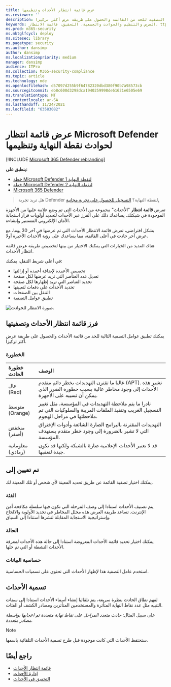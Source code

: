 ```yaml
---
title: عرض قائمة انتظار الأحداث وتنظيمها
ms.reviewer: ''
description: راجع قائمة الأحداث وتعرف على كيفية تطبيق عوامل التصفية للحد من القائمة والحصول على طريقة عرض أكثر تركيزا.
keywords: العرض والتنظيم والحوادث والجمعية، التحقيق، قائمة الانتظار، ttp
ms.prod: m365-security
ms.mktglfcycl: deploy
ms.sitesec: library
ms.pagetype: security
ms.author: dansimp
author: dansimp
ms.localizationpriority: medium
manager: dansimp
audience: ITPro
ms.collection: M365-security-compliance
ms.topic: article
ms.technology: mde
ms.openlocfilehash: d57097d255b9f64782320dbd380f90b7a98573cb
ms.sourcegitcommit: eb8c600d3298dca1940259998de61621e6505e69
ms.translationtype: MT
ms.contentlocale: ar-SA
ms.lasthandoff: 11/24/2021
ms.locfileid: "63583082"
---
```

# <a name="view-and-organize-the-microsoft-defender-for-endpoint-incidents-queue"></a>عرض قائمة انتظار Microsoft Defender لحوادث نقطة النهاية وتنظيمها

[!INCLUDE [Microsoft 365 Defender rebranding](../../includes/microsoft-defender.md)]

**ينطبق على:**
- [خطة Microsoft Defender لنقطة النهاية 1](https://go.microsoft.com/fwlink/?linkid=2154037)
- [خطة Microsoft Defender لنقطة النهاية 2](https://go.microsoft.com/fwlink/?linkid=2154037)
- [Microsoft 365 Defender](https://go.microsoft.com/fwlink/?linkid=2118804)

> هل تريد تجربة Defender لنقطة النهاية؟ [التسجيل للحصول على تجربة مجانية.](https://signup.microsoft.com/create-account/signup?products=7f379fee-c4f9-4278-b0a1-e4c8c2fcdf7e&ru=https://aka.ms/MDEp2OpenTrial?ocid=docs-wdatp-pullalerts-abovefoldlink)

تعرض **قائمة انتظار** "الأحداث" مجموعة من الأحداث التي تم وضع علامة عليها من الأجهزة الموجودة في شبكتك. يساعدك ذلك على الفرز عبر الأحداث لتحديد أولويات قرار استجابة الأمان الإلكتروني المستنير وإنشاءه.

بشكل افتراضي، تعرض قائمة الانتظار الأحداث التي تم عرضها في آخر 30 يوما، مع عرض آخر حادث في أعلى القائمة، مما يساعدك على رؤية الأحداث الأخيرة أولا.

هناك العديد من الخيارات التي يمكنك الاختيار من بينها لتخصيص طريقة عرض قائمة انتظار الأحداث. 

في أعلى شريط التنقل، يمكنك:
- تخصيص الأعمدة لإضافة أعمدة أو إزالتها 
- تعديل عدد العناصر التي تريد عرضها لكل صفحة
- تحديد العناصر التي تريد إظهارها لكل صفحة
- تحديد الأحداث على دفعات لتعيينها 
- التنقل بين الصفحات
- تطبيق عوامل التصفية

![صورة  الانتظار للحوادث.](images/atp-incident-queue.png)

## <a name="sort-and-filter-the-incidents-queue"></a>فرز قائمة انتظار الأحداث وتصفيتها
يمكنك تطبيق عوامل التصفية التالية للحد من قائمة الأحداث والحصول على طريقة عرض أكثر تركيزا.

### <a name="severity"></a>الخطورة

خطورة الحادث | الوصف
:---|:---
عال </br>(Red) | غالبا ما تقترن التهديدات بخطر دائم متقدم (APT). تشير هذه الأحداث إلى وجود مخاطر عالية بسبب خطورة الضرر الذي يمكن أن تسببه على الأجهزة.
متوسط </br>(Orange) | نادرا ما يتم ملاحظة التهديدات في المؤسسة، مثل تغيير التسجيل الغريب وتنفيذ الملفات المريبة والسلوكيات التي تم ملاحظتها في مراحل الهجوم.
منخفض </br>(أصفر) | التهديدات المقترنة بالبرامج الضارة الشائعة وأدوات الإختراق التي لا تشير بالضرورة إلى وجود خطر متقدم يستهدف المؤسسة.
معلوماتية </br>(رمادي) | قد لا تعتبر الأحداث الإعلامية ضارة بالشبكة ولكنها قد تكون جيدة لتعقبها.

## <a name="assigned-to"></a>تم تعيين إلى
يمكنك اختيار تصفية القائمة عن طريق تحديد المعينة لأي شخص أو تلك المعينة لك.

### <a name="category"></a>الفئة
يتم تصنيف الأحداث استنادا إلى وصف المرحلة التي تكون فيها سلسلة مكافحة أمن الإنترنت. تساعد طريقة العرض هذه محلل المخاطر في تحديد الأولوية والالحاح وإستراتيجية الاستجابة المقابلة لنشرها استنادا إلى السياق.

### <a name="status"></a>الحالة
يمكنك اختيار تحديد قائمة الأحداث المعروضة استنادا إلى حالة هذه الأحداث لمعرفة الأحداث النشطة أو التي تم حلها.

### <a name="data-sensitivity"></a>حساسية البيانات
استخدم عامل التصفية هذا لإظهار الأحداث التي تحتوي على تسميات الحساسية.

## <a name="incident-naming"></a>تسمية الأحداث

لفهم نطاق الحادث بنظرة سريعة، يتم تلقائيا إنشاء أسماء الأحداث استنادا إلى سمات التنبيه مثل عدد نقاط النهاية المتأثرة والمستخدمين المتأثرين ومصادر الكشف أو الفئات.

على سبيل المثال: *حادث متعدد المراحل على نقاط نهاية متعددة تم اعجابها بواسطة مصادر متعددة.*

> [!NOTE]
> ستحتفظ الأحداث التي كانت موجودة قبل طرح تسمية الأحداث التلقائية باسمها.


## <a name="see-also"></a>راجع أيضًا
- [قائمة انتظار الأحداث](/microsoft-365/security/defender-endpoint/view-incidents-queue)
- [إدارة الأحداث](manage-incidents.md)
- [التحقيق في الأحداث](investigate-incidents.md)

